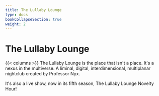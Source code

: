 ```yaml
---
title: The Lullaby Lounge
type: docs
bookCollapseSection: true
weight: 2
---
```


# The Lullaby Lounge

{{< columns >}}
The Lullaby Lounge is the place that isn't a place.  It's a nexus in the multiverse.  A liminal, digital, interdimensional, multiplanar nightclub created by Professor Nyx.

It's also a live show, now in its fifth season, The Lullaby Lounge Novelty Hour!
